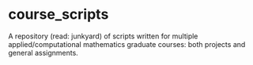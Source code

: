 # course_scripts
A repository (read: junkyard) of scripts written for multiple applied/computational mathematics graduate courses: both projects and general assignments.
